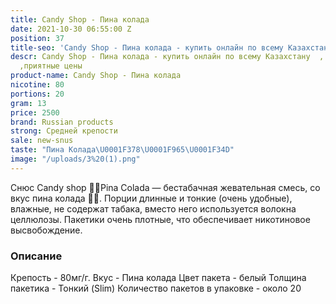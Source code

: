 ```yaml
---
title: Candy Shop - Пина колада
date: 2021-10-30 06:55:00 Z
position: 37
title-seo: 'Candy Shop - Пина колада - купить онлайн по всему Казахстану '
descr: Candy Shop - Пина колада - купить онлайн по всему Казахстану  , свежий товар
  ,приятные цены
product-name: Candy Shop - Пина колада
nicotine: 80
portions: 20
gram: 13
price: 2500
brand: Russian products
strong: Средней крепости
sale: new-snus
taste: "Пина Колада\U0001F378\U0001F965\U0001F34D"
image: "/uploads/3%20(1).png"
---
```


Снюс Candy shop 🥥🍍Pina Colada — бестабачная жевательная смесь, со вкус пина колада 🥥🍍. Порции длинные и тонкие (очень удобные), влажные, не содержат табака, вместо него используется волокна целлюлозы. Пакетики очень плотные, что обеспечивает никотиновое высвобождение. 

### Описание
Крепость - 80мг/г.
Вкус - Пина колада
Цвет пакета - белый
Толщина пакетика - Тонкий (Slim)
Количество пакетов в упаковке - около 20

